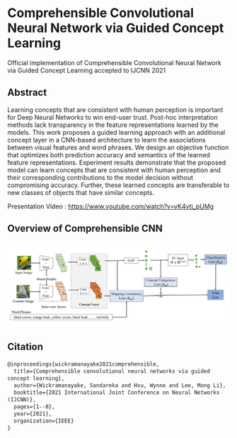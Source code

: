 # Comprehensible Convolutional Neural Network via Guided Concept Learning

Official implementation of Comprehensible Convolutional Neural Network via Guided Concept Learning
accepted to IJCNN 2021

## Abstract
Learning concepts that are consistent with human perception is important for Deep Neural Networks to win end-user trust. Post-hoc interpretation methods lack transparency in the feature 
representations learned by the models. This work proposes a guided learning approach with an additional concept layer in a CNN-based architecture to learn the associations between visual features and word phrases. We design an objective function that optimizes both prediction accuracy and semantics of the learned feature representations. Experiment results demonstrate that the proposed model can learn concepts that are consistent with human perception and their corresponding contributions to the model decision without compromising accuracy. Further, these learned concepts are transferable to new classes of objects that have similar concepts.

Presentation Video : <https://www.youtube.com/watch?v=vK4vti_pUMg>

## Overview of Comprehensible CNN
![ccnnOverview](https://github.com/sandareka/CCNN/blob/main/images/CCNN_Overview.jpg?raw=true )

## Citation
```
@inproceedings{wickramanayake2021comprehensible,
  title={Comprehensible convolutional neural networks via guided concept learning},
  author={Wickramanayake, Sandareka and Hsu, Wynne and Lee, Mong Li},
  booktitle={2021 International Joint Conference on Neural Networks (IJCNN)},
  pages={1--8},
  year={2021},
  organization={IEEE}
}
```
